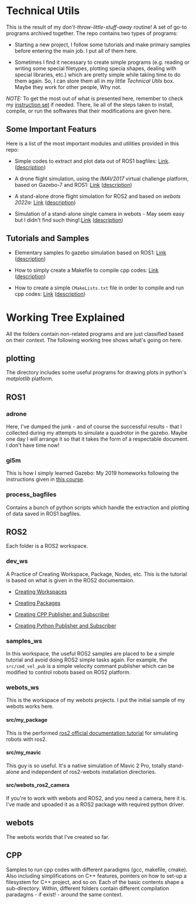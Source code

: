 # Technical Utils

This is the result of my *don't-throw-little-stuff-away* routine! A set of go-to programs archived together. The repo contains two types of programs:

* Starting a new project, I follow some tutorials and make primary samples before entering the main job. I put all of them here.

* Sometimes I find it necessary to create simple programs (e.g. reading or writing some special filetypes, plotting specia shapes, dealing with special libraries, etc.) which are pretty simple while taking time to do them again. So, I can store them all in my little *Technical Utils* box. Maybe they work for other people, Why not.

*NOTE:* To get the most out of what is presented here, remember to check my [instruction set](https://github.com/hamidrezafahimi/instructor_archive) if needed. There, lie all of the steps taken to install, compile, or run the softwares that their modifications are given here.

## Some Important Featurs

Here is a list of the most important modules and utilities provided in this repo:

* Simple codes to extract and plot data out of ROS1 bagfiles: [Link](https://github.com/hamidrezafahimi/technical_utils/tree/main/ROS1/process_bagfiles). ([description](#plotting)) 

* A drone flight simulation, using the *IMAV2017* virtual challenge platform, based on Gazebo-7 and ROS1: [Link](https://github.com/hamidrezafahimi/technical_utils/tree/main/ROS1/adrone) ([description](#adrone))

* A stand-alone drone flight simulation for ROS2 and based on *webots 2022a*: [Link](https://github.com/hamidrezafahimi/technical_utils/tree/main/ROS2/webots_ws/src/my_mavic) ([description](#src/my_mavic))

* Simulation of a stand-alone single camera in webots - May seem easy but I didn't find such thing!:[Link](https://github.com/hamidrezafahimi/technical_utils/tree/main/ROS2/webots_ws/src/webots_ros2_camera) ([description](#src/webots_ros2_camera))

## Tutorials and Samples

* Elementary samples fo gazebo simulation based on ROS1: [Link](https://github.com/hamidrezafahimi/technical_utils/tree/main/ROS1/gi5m) ([description](#gi5m))

* How to simply create a Makefile to compile cpp codes: [Link](https://github.com/hamidrezafahimi/technical_utils/tree/main/cpp/class/makefile) ([description](#CPP))

* How to create a simple `CMakeLists.txt` file in order to compile and run cpp codes: [Link](https://github.com/hamidrezafahimi/technical_utils/tree/main/cpp/simple/cmake) ([description](#CPP))

# Working Tree Explained

All the folders contain non-related programs and are just classified based on their context. The following working tree shows what's going on here.

## plotting

The directory includes some useful programs for drawing plots in python's *matplotlib* platform.

## ROS1

### adrone

Here, I've dumped the junk - and of course the successful results - that I collected during my attempts to simulate a quadrotor in the gazebo. Maybe one day I will arrange it so that it takes the form of a respectable document. I don't have time now!

### gi5m

This is how I simply learned Gazebo: My 2019 homeworks following the instructions given in [this course](https://www.youtube.com/playlist?list=PLK0b4e05LnzbHiGDGTgE_FIWpOCvndtYx).

### process_bagfiles

Contains a bunch of python scripts which handle the extraction and plotting of data saved in ROS1 bagfiles.


## ROS2

Each folder is a ROS2 workspace.

### dev_ws

A Practice of Creating Workspace, Package, Nodes, etc. This is the tutorial is based on what is given in the ROS2 documentaion. 

- [Creating Workspaces](https://docs.ros.org/en/foxy/Tutorials/Beginner-Client-Libraries/Creating-A-Workspace/Creating-A-Workspace.html)

- [Creating Packages](https://docs.ros.org/en/foxy/Tutorials/Beginner-Client-Libraries/Creating-Your-First-ROS2-Package.html)

- [Creating CPP Publisher and Subscriber](https://docs.ros.org/en/foxy/Tutorials/Beginner-Client-Libraries/Writing-A-Simple-Cpp-Publisher-And-Subscriber.html)

- [Creating Python Publisher and Subscriber](https://docs.ros.org/en/foxy/Tutorials/Beginner-Client-Libraries/Writing-A-Simple-Py-Publisher-And-Subscriber.html)

### samples_ws

In this workspace, the useful ROS2 samples are placed to be a simple tutorial and avoid doing ROS2 simple tasks again. For example, the `src/cmd_vel_pub` is a simple velocity commant publisher which can be modified to control robots based on ROS2 platform.

### webots_ws

This is the workspace of my webots projects. I put the initial sample of my webots works here.

#### src/my_package

This is the performed [ros2 official documentation tutorial](https://docs.ros.org/en/foxy/Tutorials/Advanced/Simulators/Webots.html) for simulating robots with ros2. 

#### src/my_mavic

This guy is so useful. It's a native simulation of Mavic 2 Pro, totally stand-alone and independent of ros2-webots installation directories.

#### src/webots_ros2_camera

If you're to work with webots and ROS2, and you need a camera, here it is. I've made and upoaded it as a ROS2 package with required python driver. 

## webots

The webots worlds that I've created so far.


## CPP

Samples to run cpp codes with different paradigms (gcc, makefile, cmake). Also including simplifications on C++ features, pointers on how to set-up a filesystem for C++ project, and so on. Each of the basic contents shape a sub-directory. Within, different folders contain different compilation paradagms - if exist! - around the same context.
